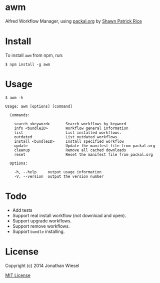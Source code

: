 awm
=============

Alfred Workflow Manager, using [packal.org](http://packal.org) by [Shawn Patrick Rice](https://github.com/shawnrice)

# Install

To install `awm` from npm, run:

```
$ npm install -g awm
```

# Usage

```
$ awm -h

Usage: awm [options] [command]

  Commands:

    search <keyword>       Search workflows by keyword
    info <bundleID>        Workflow general information
    list                   List installed workflows.
    outdated               List outdated workflows.
    install <bundleID>     Install specified workflow
    update                 Update the manifest file from packal.org
    cleanup                Remove all cached downloads
    reset                  Reset the manifest file from packal.org

  Options:

    -h, --help     output usage information
    -V, --version  output the version number
```

# Todo

* Add tests
* Support real install workflow (not download and open).
* Support upgrade workflows.
* Support remove workflows.
* Support `bundle` installing.

# License

Copyright (c) 2014 Jonathan Wiesel

[MIT License](http://jonathanwiesel.mit-license.org/)
